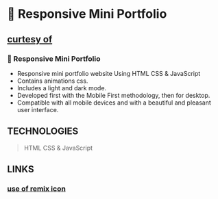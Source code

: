 # 💼 Responsive Mini Portfolio
## [curtesy of ](https://youtu.be/mq0xJxOTiYo)
### 💼 Responsive Mini Portfolio

- Responsive mini portfolio website Using HTML CSS & JavaScript
- Contains animations css.
- Includes a light and dark mode.
- Developed first with the Mobile First methodology, then for desktop.
- Compatible with all mobile devices and with a beautiful and pleasant user interface.



## TECHNOLOGIES
>  HTML CSS & JavaScript

## LINKS
### [use of remix icon](https://remixicon.com/)